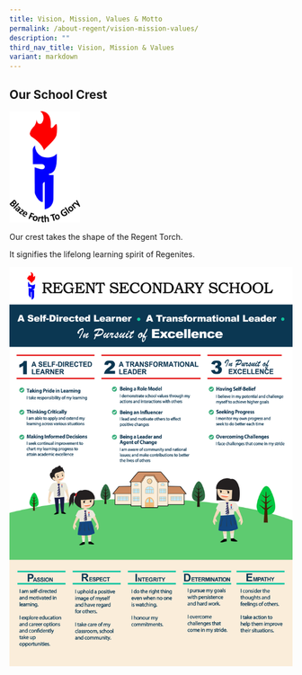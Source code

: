 ```yaml
---
title: Vision, Mission, Values & Motto
permalink: /about-regent/vision-mission-values/
description: ""
third_nav_title: Vision, Mission & Values
variant: markdown
---
```

## **Our School Crest**

<img src="/images/Regent-Crest-653x1024.png" style="width:25%">

Our crest takes the shape of the Regent Torch.

It signifies the lifelong learning spirit of Regenites.

![](/images/Regent_VMA___Full_Size_2023.png)